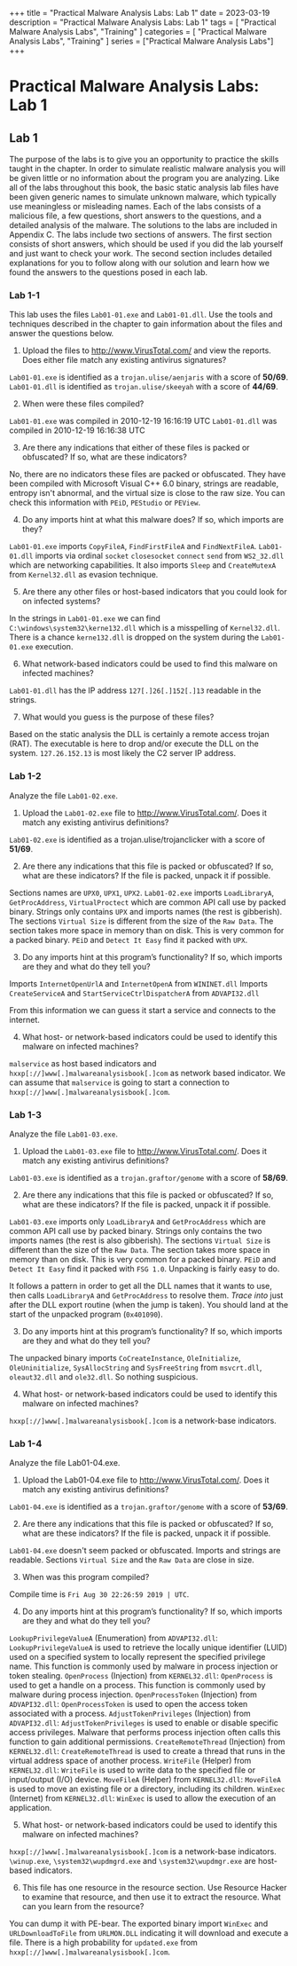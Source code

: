 +++
title = "Practical Malware Analysis Labs: Lab 1"
date = 2023-03-19
description = "Practical Malware Analysis Labs: Lab 1"
tags = [
    "Practical Malware Analysis Labs",
    "Training"
]
categories = [
    "Practical Malware Analysis Labs",
    "Training"
]
series = ["Practical Malware Analysis Labs"]
+++

# Practical Malware Analysis Labs: Lab 1

## Lab 1

The purpose of the labs is to give you an opportunity to practice the skills  taught in the chapter. In order to simulate realistic malware analysis you will be given little or no information about the program you are analyzing. Like all of the labs throughout this book, the basic static analysis lab files have been given generic names to simulate unknown malware, which typically use meaningless or misleading names. Each of the labs consists of a malicious file, a few questions, short answers to the questions, and a detailed analysis of the malware. The solutions to the labs are included in Appendix C. The labs include two sections of answers. The first section consists of short answers, which should be used if you did the lab yourself and just want to check your work. The second section includes detailed explanations for you to follow along with our solution and learn how we found the answers to the questions posed in each lab.  

### Lab 1-1

This lab uses the files `Lab01-01.exe` and `Lab01-01.dll`. Use the tools and techniques described in the chapter to gain information about the files and answer the questions below.  

1. Upload the files to http://www.VirusTotal.com/ and view the reports. Does either file match any existing antivirus signatures?

`Lab01-01.exe` is identified as a `trojan.ulise/aenjaris` with a score of **50/69**.
`Lab01-01.dll` is identified as `trojan.ulise/skeeyah` with a score of **44/69**.

2. When were these files compiled?

`Lab01-01.exe` was compiled in 2010-12-19 16:16:19 UTC
`Lab01-01.dll` was compiled in 2010-12-19 16:16:38 UTC

3. Are there any indications that either of these files is packed or obfuscated? If so, what are these indicators?

No, there are no indicators these files are packed or obfuscated. They have been compiled with Microsoft Visual C++ 6.0 binary, strings are readable, entropy isn't abnormal, and the virtual size is close to the raw size. You can check this information with `PEiD`, `PEStudio` or `PEView`.

4. Do any imports hint at what this malware does? If so, which imports are they?

`Lab01-01.exe` imports `CopyFileA`, `FindFirstFileA` and `FindNextFileA`.
`Lab01-01.dll` imports via ordinal `socket` `closesocket` `connect` `send` from `WS2_32.dll` which are networking capabilities. It also imports `Sleep` and `CreateMutexA` from `Kernel32.dll` as evasion technique.

5. Are there any other files or host-based indicators that you could look for on infected systems?

In the strings in `Lab01-01.exe` we can find `C:\windows\system32\kerne132.dll` which is a misspelling of `Kernel32.dll`. There is a chance `kerne132.dll` is dropped on the system during the `Lab01-01.exe` execution.

6. What network-based indicators could be used to find this malware on infected machines? 

`Lab01-01.dll` has the IP address `127[.]26[.]152[.]13` readable in the strings.

7. What would you guess is the purpose of these files?

Based on the static analysis the DLL is certainly a remote access trojan (RAT). 
The executable is here to drop and/or execute the DLL on the system.
`127.26.152.13` is most likely the C2 server IP address.

### Lab 1-2

Analyze the file `Lab01-02.exe`.

1. Upload the `Lab01-02.exe` file to http://www.VirusTotal.com/. Does it match any existing antivirus definitions?

`Lab01-02.exe` is identified as a trojan.ulise/trojanclicker with a score of **51/69**.

2. Are there any indications that this file is packed or obfuscated? If so, what are these indicators? If the file is packed, unpack it if possible.

Sections names are `UPX0`, `UPX1`, `UPX2`.
`Lab01-02.exe` imports `LoadLibraryA`, `GetProcAddress`, `VirtualProctect` which are common API call use by packed binary.
Strings only contains `UPX` and imports names (the rest is gibberish).
The sections `Virtual Size` is different from the size of the `Raw Data`. The section takes more space in memory than on disk. This is very common for a packed binary. `PEiD` and `Detect It Easy` find it packed with `UPX`.

3. Do any imports hint at this program’s functionality? If so, which imports are they and what do they tell you?

Imports `InternetOpenUrlA` and `InternetOpenA` from `WININET.dll` 
Imports `CreateServiceA` and `StartServiceCtrlDispatcherA` from `ADVAPI32.dll`

From this information we can guess it start a service and connects to the internet.

4. What host- or network-based indicators could be used to identify this malware on infected machines?

`malservice` as host based indicators and `hxxp[://]www[.]malwareanalysisbook[.]com` as network based indicator. We can assume that `malservice` is going to start a connection to `hxxp[://]www[.]malwareanalysisbook[.]com`.

### Lab 1-3

Analyze the file `Lab01-03.exe`.

1. Upload the `Lab01-03.exe` file to http://www.VirusTotal.com/. Does it match any existing antivirus definitions?

`Lab01-03.exe` is identified as a `trojan.graftor/genome` with a score of **58/69**.

2. Are there any indications that this file is packed or obfuscated? If so, what are these indicators? If the file is packed, unpack it if possible.

`Lab01-03.exe` imports only `LoadLibraryA` and `GetProcAddress` which are common API call use by packed binary.
Strings only contains the two imports names (the rest is also gibberish).
The sections `Virtual Size` is different than the size of the `Raw Data`. The section takes more space in memory than on disk. This is very common for a packed binary.
`PEiD` and `Detect It Easy` find it packed with `FSG 1.0`.
Unpacking is fairly easy to do.

It follows a pattern in order to get all the DLL names that it wants to use, then calls `LoadLibraryA` and  `GetProcAddress` to resolve them. *Trace into* just after the DLL export routine (when the jump is taken). You should land at the start of the unpacked program (`0x401090`).

3. Do any imports hint at this program’s functionality? If so, which imports are they and what do they tell you?

The unpacked binary imports `CoCreateInstance`, `OleInitialize`,  `OleUninitialize`, `SysAllocString` and `SysFreeString` from `msvcrt.dll`, `oleaut32.dll` and `ole32.dll`. So nothing suspicious.

4. What host- or network-based indicators could be used to identify this malware on infected machines?

`hxxp[://]www[.]malwareanalysisbook[.]com` is a network-base indicators.

### Lab 1-4

Analyze the file Lab01-04.exe.

1. Upload the Lab01-04.exe file to http://www.VirusTotal.com/. Does it match any existing antivirus definitions?

`Lab01-04.exe` is identified as a `trojan.graftor/genome` with a score of **53/69**.

2. Are there any indications that this file is packed or obfuscated? If so, what are these indicators? If the file is packed, unpack it if possible.

`Lab01-04.exe` doesn't seem packed or obfuscated. Imports and strings are readable.
Sections `Virtual Size` and the `Raw Data` are close in size.

3. When was this program compiled?

Compile time is `Fri Aug 30 22:26:59 2019 | UTC`.

4. Do any imports hint at this program’s functionality? If so, which imports are they and what do they tell you?

`LookupPrivilegeValueA` (Enumeration) from `ADVAPI32.dll`: `LookupPrivilegeValueA` is used to retrieve the locally unique identifier (LUID) used on a specified system to locally represent the specified privilege name. This function is commonly used by malware in process injection or token stealing. 
`OpenProcess` (Injection) from `KERNEL32.dll`: `OpenProcess` is used to get a handle on a process. This function is commonly used by malware during process injection.
`OpenProcessToken` (Injection) from `ADVAPI32.dll`: `OpenProcessToken` is used to open the access token associated with a process.
`AdjustTokenPrivileges` (Injection) from `ADVAPI32.dll`: `AdjustTokenPrivileges` is used to enable or disable specific access privileges. Malware that performs process injection often calls this function to gain additional permissions.
`CreateRemoteThread` (Injection) from `KERNEL32.dll`: `CreateRemoteThread` is used to create a thread that runs in the virtual address space of another process.
`WriteFile` (Helper) from `KERNEL32.dll`: `WriteFile` is used to write data to the specified file or input/output (I/O) device. 
`MoveFileA` (Helper) from `KERNEL32.dll`: `MoveFileA` is used to move an existing file or a directory, including its children.
`WinExec` (Internet) from `KERNEL32.dll`: `WinExec` is used to allow the execution of an application.

5. What host- or network-based indicators could be used to identify this malware on infected machines?

`hxxp[://]www[.]malwareanalysisbook[.]com` is a network-base indicators.
`\winup.exe`, `\system32\wupdmgrd.exe` and `\system32\wupdmgr.exe` are host-based indicators.

6. This file has one resource in the resource section. Use Resource Hacker to examine that resource, and then use it to extract the resource. What can you learn from the resource?

You can dump it with PE-bear. The exported binary import `WinExec` and `URLDownloadToFile` from `URLMON.DLL` indicating it will download and execute a file.
There is a high probability for `updated.exe` from `hxxp[://]www[.]malwareanalysisbook[.]com`.
